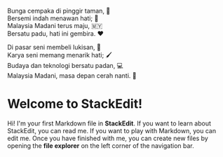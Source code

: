 Bunga cempaka di pinggir taman, 🌸  
Bersemi indah menawan hati; 🌺  
Malaysia Madani terus maju, 🇲🇾  
Bersatu padu, hati ini gembira. ❤️  

Di pasar seni membeli lukisan, 🎨  
Karya seni memang menarik hati; 🖌️  
Budaya dan teknologi bersatu padan, 💻  
Malaysia Madani, masa depan cerah nanti. 🌟  

# Welcome to StackEdit!

Hi! I'm your first Markdown file in **StackEdit**. If you want to learn about StackEdit, you can read me. If you want to play with Markdown, you can edit me. Once you have finished with me, you can create new files by opening the **file explorer** on the left corner of the navigation bar.
